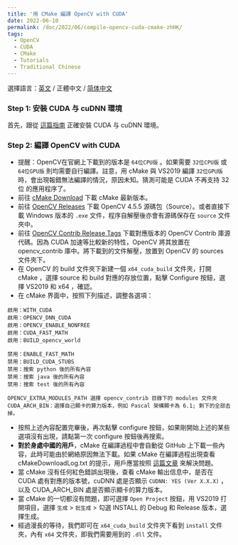```yaml
---
title: '用 CMake 編譯 OpenCV with CUDA'
date: 2022-06-10
permalink: /doc/2022/06/compile-opencv-cuda-cmake-zhHK/
tags:
  - OpenCV
  - CUDA
  - CMake
  - Tutorials
  - Traditional Chinese
---
```


選擇語言：[英文](https://marc0cheung.github.io/doc/2022/06/compile-opencv-cuda-cmake/) / 正體中文 / [简体中文](https://marc0cheung.github.io/doc/2022/06/compile-opencv-cuda-cmake-zhCN/)



### Step 1: 安裝 CUDA 与 cuDNN 環境

首先，跟從 [這篇指南](https://marc0cheung.github.io/doc/2022/06/install-cuda-cudnn-windows/) 正確安裝 CUDA 与 cuDNN 環境。



### Step 2: 編譯 OpenCV with CUDA

 - 提醒：OpenCV在官網上下載到的版本是 `64位CPU版` 。如果需要 `32位CPU版` 或 `64位GPU版` 則均需要自行編譯。註意，用 cMake 與 VS2019 編譯 `32位GPU版` 時，會出現報錯無法編譯的情況，原因未知。猜測可能是 CUDA 不再支持 32位 的應用程序了。
 - 前往 [cMake Download](https://cmake.org/download/) 下載 cMake 最新版本。
 - 前往 [OpenCV Releases](https://opencv.org/releases/) 下載 OpenCV 4.5.5 源碼包（Source）。或者直接下載 Windows 版本的 `.exe` 文件，程序自解壓後亦會有源碼保存在 `source` 文件夾中。
 - 前往 [OpenCV Contrib Release Tags](https://github.com/opencv/opencv_contrib/tags) 下載對應版本的 OpenCV Contrib 庫源代碼。因為 CUDA 加速等比較新的特性，OpenCV 將其放置在 opencv_contrib 庫中。將下載到的文件解壓，放置到 OpenCV 的 sources 文件夾下。
 - 在 OpenCV 的 build 文件夾下新建一個 `x64_cuda_build` 文件夾，打開 cMake ，選擇 source 和 build 對應的存放位置，點擊 Configure 按鈕，選擇 VS2019 和 x64 ，確認。
 - 在 cMake 界面中，按照下列描述，調整各選項：

```
啟用：WITH_CUDA
啟用：OPENCV_DNN_CUDA
啟用：OPENCV_ENABLE_NONFREE
啟用：CUDA_FAST_MATH
啟用：BUILD_opencv_world

禁用：ENABLE_FAST_MATH
禁用：BUILD_CUDA_STUBS
禁用：搜索 python 後的所有內容
禁用：搜索 java 後的所有內容
禁用：搜索 test 後的所有內容

OPENCV_EXTRA_MODULES_PATH 選擇 opencv_contrib 目錄下的 modules 文件夾
CUDA_ARCH_BIN：選擇自己顯卡的算力版本，例如 Pascal 架構顯卡為 6.1; 剩下的全部去掉。

```

- 按照上述內容配置完畢後，再次點擊 configure 按鈕，如果剛開始上述的某些選項沒有出現，請點第一次 configure 按鈕後再搜索。
- **對於身處中國的用戶**，cMake 在編譯過程中會自動從 GitHub 上下載一些內容，此時可能由於網絡原因無法下載。如果 cMake 在編譯過程出現查看 cMakeDownloadLog.txt 的提示，用戶應當按照 [這篇文章](https://blog.csdn.net/painice/article/details/123347824) 來解決問題。
- 當 cMake 沒有任何紅色錯誤出現後，查看 cMake 輸出信息中，是否在 CUDA 處有對應的版本號，cuDNN 處是否顯示 `CUDNN: YES (Ver X.X.X)` ，以及 CUDA_ARCH_BIN 處是否顯示顯卡的算力版本。
- 當 cMake 的一切都沒有問題，即可選擇 `Open Project` 按鈕，用 VS2019 打開項目，選擇 `生成` > `批生成` > 勾選 INSTALL 的 Debug 和 Release 版本，選擇生成。
- 經過漫長的等待，我們即可在 `x64_cuda_build` 文件夾下看到 `install` 文件夾，內有 `x64` 文件夾，即我們需要用到的 `.dll` 文件。
